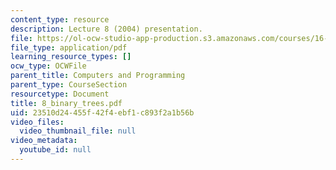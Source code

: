 ```yaml
---
content_type: resource
description: Lecture 8 (2004) presentation.
file: https://ol-ocw-studio-app-production.s3.amazonaws.com/courses/16-01-unified-engineering-i-ii-iii-iv-fall-2005-spring-2006/23510d24455f42f4ebf1c893f2a1b56b_8_binary_trees.pdf
file_type: application/pdf
learning_resource_types: []
ocw_type: OCWFile
parent_title: Computers and Programming
parent_type: CourseSection
resourcetype: Document
title: 8_binary_trees.pdf
uid: 23510d24-455f-42f4-ebf1-c893f2a1b56b
video_files:
  video_thumbnail_file: null
video_metadata:
  youtube_id: null
---
```

